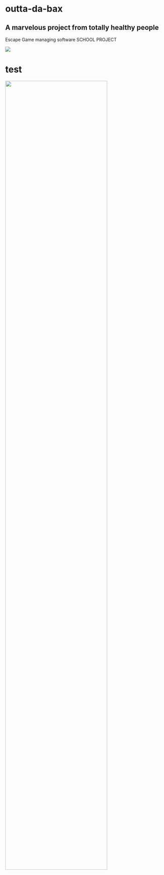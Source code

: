 # outta-da-bax

## A marvelous project from totally healthy people
Escape Game managing software SCHOOL PROJECT

![](https://tenor.com/view/rabbit-creepy-gif-10908693.gif)

# test

<img src="https://tenor.com/view/rabbit-creepy-gif-10908693.gif" width="80%">